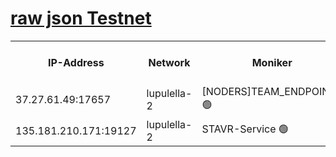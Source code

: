 [raw json Testnet](https://rpc-check.jaclalt.stavr.tech/jaclalt/rpc-jaclalt-result.json)
=

<table><tr><th>IP-Address</th><th>Network</th><th>Moniker</th><th>Latest Block Height</th><th>Earliest Block Height</th><th>Catching Up</th><th>Tx Index</th><th>Voting Power</th><th>Scan Time</th></tr><tr><td>37.27.61.49:17657</td><td>lupulella-2</td><td>[NODERS]TEAM_ENDPOINTS 🟢</td><td>6227946</td><td>6220001</td><td>False</td><td>off</td><td>0</td><td>2024-01-16T21:37:33.638487217UTC</td></tr><tr><td>135.181.210.171:19127</td><td>lupulella-2</td><td>STAVR-Service 🟢</td><td>6227944</td><td>6227001</td><td>False</td><td>on</td><td>0</td><td>2024-01-16T21:37:25.056092290UTC</td></tr></table>
